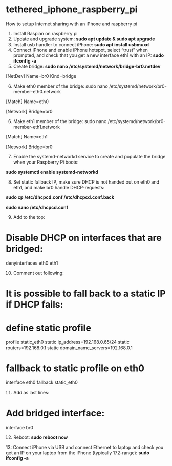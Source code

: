# tethered_iphone_raspberry_pi
How to setup Internet sharing with an iPhone and raspberry pi

1. Install Raspian on raspberry pi
2. Update and upgrade system: **sudo apt update & sudo apt upgrade**
3. Install usb handler to connect iPhone: **sudo apt install usbmuxd**
4. Connect iPhone and enable iPhone hotspot, select “trust” when prompted, and check that you get a new interface eth1 with an IP: **sudo ifconfig -a**
5. Create bridge: **sudo nano /etc/systemd/network/bridge-br0.netdev**

[NetDev]
Name=br0
Kind=bridge

6. Make eth0 member of the bridge: sudo nano /etc/systemd/network/br0-member-eth0.network

[Match]
Name=eth0

[Network]
Bridge=br0

6. Make eth1 member of the bridge: sudo nano /etc/systemd/network/br0-member-eth1.network

[Match]
Name=eth1

[Network]
Bridge=br0

7. Enable the systemd-networkd service to create and populate the bridge when your Raspberry Pi boots:

**sudo systemctl enable systemd-networkd**

8. Set static fallback IP, make sure DHCP is not handed out on eth0 and eth1, and make br0 handle DHCP-requests:

**sudo cp /etc/dhcpcd.conf /etc/dhcpcd.conf.back**

**sudo nano /etc/dhcpcd.conf**

9. Add to the top:

# Disable DHCP on interfaces that are bridged:
denyinterfaces eth0 eth1

10. Comment out following:

# It is possible to fall back to a static IP if DHCP fails:
# define static profile
profile static_eth0
static ip_address=192.168.0.65/24
static routers=192.168.0.1
static domain_name_servers=192.168.0.1

# fallback to static profile on eth0
interface eth0
fallback static_eth0

11. Add as last lines:

# Add bridged interface:
interface br0

12. Reboot: **sudo reboot now**

13: Connect iPhone via USB and connect Ethernet to laptop and check you get an IP on your laptop from the iPhone (typically 172-range): **sudo ifconfig -a**
